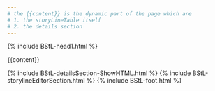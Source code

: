 ```yaml
---
# the {{content}} is the dynamic part of the page which are
# 1. the storyLineTable itself
# 2. the details section
---
```

{% include BStL-head1.html %}

{{content}}

{% include BStL-detailsSection-ShowHTML.html %}
{% include BStL-storylineEditorSection.html %}
{% include BStL-foot.html %}